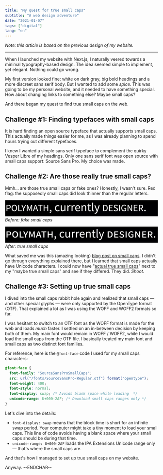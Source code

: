 ```yaml
---
title: "My quest for true small caps"
subtitle: "A web design adventure"
date: "2021-01-07"
tags: ["digital"]
lang: "en"
---
```


_Note: this article is based on the previous design of my website._

---

When I launched my website with Next.js, I naturally veered towards a minimal typography-based design. The idea seemed simple to implement, yet elegant. Nothing could go wrong.

My first version looked fine: white on dark gray, big bold headings and a more discreet sans serif body. But I wanted to add some _spice_. This was going to be my personal website, and it needed to have something special. How about changing links to something else? Maybe small caps?

And there began my quest to find true small caps on the web.

## Challenge \#1: Finding typefaces with small caps

It is hard finding an open source typeface that actually supports small caps. This actually made things easier for me, as I was already planning to spend hours trying out different typefaces.

I knew I wanted a simple sans serif typeface to complement the quirky Vesper Libre of my headings. Only one sans serif font was open source with small caps support: Source Sans Pro. My choice was made.

## Challenge \#2: Are those really true small caps?

Mmh... are those true small caps or fake ones? Honestly, I wasn't sure. Red flag: the supposedly small caps did look thinner than the regular letters.

![Before: example of fake small caps](/public/img/20210107-smallcaps-before.webp)
_Before: fake small caps_

![After: example of true small caps](/public/img/20210107-smallcaps-after.webp)
_After: true small caps_

What saved me was this (amazing looking) [blog post on small caps](https://www.jkorpela.fi/small-caps.html). I didn't go through everything explained there, but I learned that small caps actually have Unicode characters. I could now have "[actual true small caps](https://en.wikipedia.org/wiki/Small_caps#Unicode)" next to my "maybe true small caps" and see if they differed. They did. _Shoot_.

## Challenge \#3: Setting up true small caps

I dived into the small caps rabbit hole again and realized that small caps — and other special glyphs — were only supported by the OpenType format (OTF). That explained a lot as I was using the WOFF and WOFF2 formats so far.

I was hesitant to switch to an OTF font as the WOFF format is made for the web and loads _much_ faster. I settled on an in-between decision by keeping both of them. My main font would remain in WOFF / WOFF2, while I would load the small caps from the OTF file. I basically treated my main font and small caps as two distinct font families.

For reference, here is the `@font-face` code I used for my small caps characters:

```css
@font-face {
  font-family: "SourceSansProSmallCaps";
  src: url("/fonts/SourceSansPro-Regular.otf") format("opentype");
  font-weight: 400;
  font-style: normal;
  font-display: swap; /* Avoids blank space while loading  */
  unicode-range: U+000-2AF; /* Download small caps ranges only */
}
```

Let's dive into the details:

- `font-display: swap` means that the block time is short for an infinite swap period. Your computer might take a tiny moment to load your small caps. This line of code avoids having a blank space where your small caps should be during that time.
- `unicode-range: U+000-2AF` loads the IPA Extensions Unicode range only — that's where the small caps are.

And that's how I managed to set up true small caps on my website.

Anyway. --ENDCHAR--
